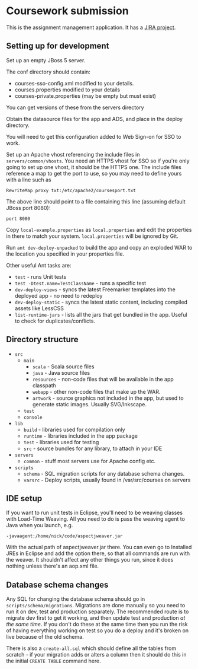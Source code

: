 Coursework submission
==========

This is the assignment management application. It has a [JIRA project](https://bugs.elab.warwick.ac.uk/browse/HFC).

Setting up for development
----------

Set up an empty JBoss 5 server.

The conf directory should contain:

- courses-sso-config.xml modified to your details.
- courses.properties modified to your details
- courses-private.properties (may be empty but must exist)

You can get versions of these from the servers directory

Obtain the datasource files for the app and ADS, and place in the deploy directory.

You will need to get this configuration added to Web Sign-on for SSO to work.

Set up an Apache vhost referencing the include files in `servers/common/vhosts`.
You need an HTTPS vhost for SSO so if you're only going to set up one vhost,
it should be the HTTPS one. The include files reference a map to get the port to use,
so you may need to define yours with a line such as

    RewriteMap proxy txt:/etc/apache2/coursesport.txt

The above line should point to a file containing this line (assuming default JBoss port 8080):

    port 8080

Copy `local-example.properties` as `local.properties` and edit the properties in there
to match your system. `local.properties` will be ignored by Git.

Run `ant dev-deploy-unpacked` to build the app and copy an exploded WAR to the
location you specified in your properties file.

Other useful Ant tasks are:

- `test` - runs Unit tests
- `test -Dtest.name=TestClassName` - runs a specific test
- `dev-deploy-views` - syncs the latest Freemarker templates into the deployed app - no need to redeploy
- `dev-deploy-static` - syncs the latest static content, including compiled assets like LessCSS
- `list-runtime-jars` - lists all the jars that get bundled in the app. Useful to check for duplicates/conflicts.

Directory structure
----------

- `src`
    - `main` 
        - `scala` - Scala source files
        - `java` - Java source files
        - `resources` - non-code files that will be available in the app classpath
        - `webapp` - other non-code files that make up the WAR.
        - `artwork` - source graphics not included in the app, but used to generate static images. Usually SVG/Inkscape.
    - `test`
    - `console`
- `lib`
    - `build` - libraries used for compilation only
    - `runtime` - libraries included in the app package
    - `test` - libraries used for testing
    - `src` - source bundles for any library, to attach in your IDE
- `servers`
    - `common` - stuff most servers use for Apache config etc.
- `scripts`
    - `schema` - SQL migration scripts for any database schema changes.
    - `varsrc` - Deploy scripts, usually found in /var/src/courses on servers
    
IDE setup
---------

If you want to run unit tests in Eclipse, you'll need to be weaving classes with Load-Time Weaving.
All you need to do is pass the weaving agent to Java when you launch, e.g.

    -javaagent:/home/nick/code/aspectjweaver.jar
    
With the actual path of aspectjweaver.jar there. You can even go to Installed JREs in Eclipse and
add the option there, so that all commands are run with the weaver. It shouldn't affect any other
things you run, since it does nothing unless there's an aop.xml file.

Database schema changes
---------

Any SQL for changing the database schema should go in `scripts/schema/migrations`. Migrations are done
manually so you need to run it on dev, test and production separately. The recommended route is to
migrate dev first to get it working, and then update test and production _at the same time_. If you
don't do these at the same time then you run the risk of having everything working on test so you do
a deploy and it's broken on live because of the old schema.

There is also a `create-all.sql` which should define all the tables from scratch - if your migration
adds or alters a column then it should do this in the initial `CREATE TABLE` command here.
